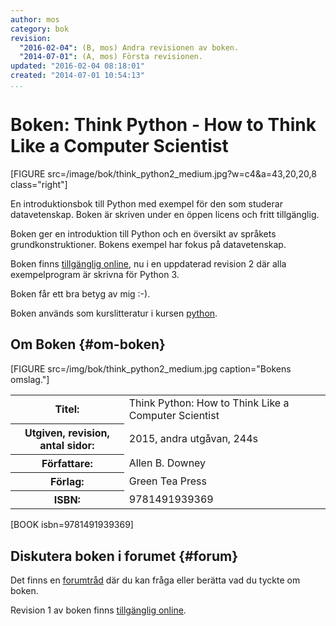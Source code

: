 ```yaml
---
author: mos
category: bok
revision:
  "2016-02-04": (B, mos) Andra revisionen av boken.
  "2014-07-01": (A, mos) Första revisionen.
updated: "2016-02-04 08:18:01"
created: "2014-07-01 10:54:13"
...
```

Boken: Think Python - How to Think Like a Computer Scientist
==================================

[FIGURE src=/image/bok/think_python2_medium.jpg?w=c4&a=43,20,20,8 class="right"]

En introduktionsbok till Python med exempel för den som studerar datavetenskap. Boken är skriven under en öppen licens och fritt tillgänglig. 

Boken ger en introduktion till Python och en översikt av språkets grundkonstruktioner. Bokens exempel har fokus på datavetenskap.

<!--more-->

Boken finns [tillgänglig online](http://greenteapress.com/thinkpython2/), nu i en uppdaterad revision 2 där alla exempelprogram är skrivna för Python 3.

Boken får ett bra betyg av mig :-).

Boken används som kurslitteratur i kursen [python](python).



Om Boken {#om-boken}
--------------------

[FIGURE src=/img/bok/think_python2_medium.jpg caption="Bokens omslag."]

<table>
<tr><th>Titel:</th><td>Think Python: How to Think Like a Computer Scientist<td></tr>
<tr><th>Utgiven, revision, antal sidor:</th><td>2015, andra utgåvan, 244s<td></tr>
<tr><th>Författare:</th><td>Allen B. Downey<td></tr>
<tr><th>Förlag:</th><td>Green Tea Press<td></tr>
<tr><th>ISBN:</th><td> 9781491939369<td></tr>
</table>

[BOOK isbn=9781491939369]



Diskutera boken i forumet {#forum}
----------------------------------

Det finns en [forumtråd](t/2492) där du kan fråga eller berätta vad du tyckte om boken.

Revision 1 av boken finns [tillgänglig online](http://www.greenteapress.com/thinkpython/thinkpython.html).





